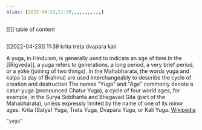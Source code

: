 ```yaml
---
alias: [2022-04-23,11:39,,,,,,,,,,,]
---
```

[[]]
table of content
```toc
```

[[2022-04-23]] 11:39
krita treta dvapara kali

A yuga, in Hinduism, is generally used to indicate an age of time.In the [[Rigveda]], a yuga refers to generations, a long period, a very brief period, or a yoke (joining of two things). In the Mahabharata, the words yuga and kalpa (a day of Brahma) are used interchangeably to describe the cycle of creation and destruction.The names  "Yuga" and "Age" commonly denote a catur-yuga (pronounced Chatur Yuga), a cycle of four world ages, for example, in the Surya Siddhanta and Bhagavad Gita (part of the Mahabharata), unless expressly limited by the name of one of its minor ages: Krita (Satya) Yuga, Treta Yuga, Dvapara Yuga, or Kali Yuga.
[Wikipedia](https://en.wikipedia.org/wiki/Yuga)
```query
"yuga"
```